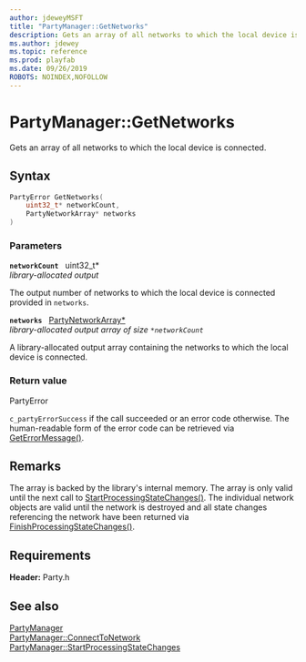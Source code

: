 ```yaml
---
author: jdeweyMSFT
title: "PartyManager::GetNetworks"
description: Gets an array of all networks to which the local device is connected.
ms.author: jdewey
ms.topic: reference
ms.prod: playfab
ms.date: 09/26/2019
ROBOTS: NOINDEX,NOFOLLOW
---
```


# PartyManager::GetNetworks  

Gets an array of all networks to which the local device is connected.  

## Syntax  
  
```cpp
PartyError GetNetworks(  
    uint32_t* networkCount,  
    PartyNetworkArray* networks  
)  
```  
  
### Parameters  
  
**`networkCount`** &nbsp; uint32_t*  
*library-allocated output*  
  
The output number of networks to which the local device is connected provided in `networks`.  
  
**`networks`** &nbsp; [PartyNetworkArray*](../../../typedefs.md)  
*library-allocated output array of size `*networkCount`*  
  
A library-allocated output array containing the networks to which the local device is connected.  
  
  
### Return value  
PartyError
  
```c_partyErrorSuccess``` if the call succeeded or an error code otherwise. The human-readable form of the error code can be retrieved via [GetErrorMessage()](partymanager_geterrormessage.md).
  
## Remarks  
  
The array is backed by the library's internal memory. The array is only valid until the next call to [StartProcessingStateChanges()](partymanager_startprocessingstatechanges.md). The individual network objects are valid until the network is destroyed and all state changes referencing the network have been returned via [FinishProcessingStateChanges()](partymanager_finishprocessingstatechanges.md).
  
## Requirements  
  
**Header:** Party.h
  
## See also  
[PartyManager](../partymanager.md)  
[PartyManager::ConnectToNetwork](partymanager_connecttonetwork.md)  
[PartyManager::StartProcessingStateChanges](partymanager_startprocessingstatechanges.md)
  
  
